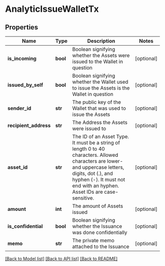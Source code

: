 # AnalyticIssueWalletTx

## Properties
Name | Type | Description | Notes
------------ | ------------- | ------------- | -------------
**is_incoming** | **bool** | Boolean signifying whether the Assets were issued to the Wallet in question | [optional] 
**issued_by_self** | **bool** | Boolean signifying whether the Wallet used to issue the Assets is the Wallet in question | [optional] 
**sender_id** | **str** | The public key of the Wallet that was used to issue the Assets | [optional] 
**recipient_address** | **str** | The Address the Assets were issued to | [optional] 
**asset_id** | **str** | The ID of an Asset Type. It must be a string of length 0 to 40 characters. Allowed characters are lower- and uppercase letters, digits, dot (.), and hyphen (-). It must not end with an hyphen. Asset IDs are case-sensitive.  | [optional] 
**amount** | **int** | The amount of Assets issued | [optional] 
**is_confidential** | **bool** | Boolean signifying whether the Issuance was done confidentially | [optional] 
**memo** | **str** | The private memo attached to the Issuance | [optional] 

[[Back to Model list]](../README.md#documentation-for-models) [[Back to API list]](../README.md#documentation-for-api-endpoints) [[Back to README]](../README.md)


